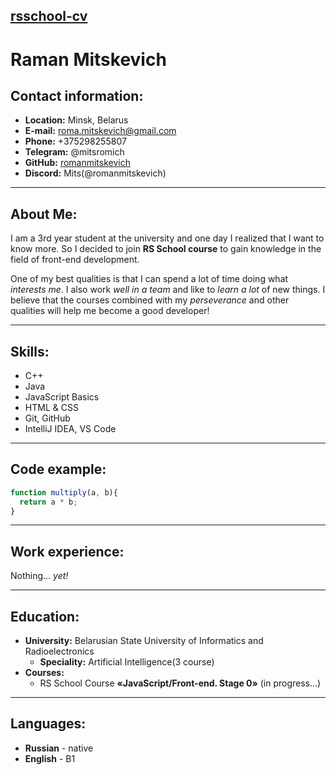 ## [rsschool-cv](https://romanmitskevich.github.io/rsschool-cv/)
# **Raman Mitskevich**
## **Contact information:**
* **Location:** Minsk, Belarus
* **E-mail:** roma.mitskevich@gmail.com
* **Phone:** +375298255807
* **Telegram:** @mitsromich
* **GitHub:** [romanmitskevich](https://github.com/romanmitskevich)
* **Discord:** Mits(@romanmitskevich)

---

## **About Me:**
I am a 3rd year student at the university and one day I realized that I want to know more. So I decided to join **RS School course** to gain knowledge in the field of front-end development. 

One of my best qualities is that I can spend a lot of time doing what *interests me*. I also work *well in a team* and like to *learn a lot* of new things. I believe that the courses combined with my *perseverance* and other qualities will help me become a good developer!

---

## **Skills:**
* C++
* Java
* JavaScript Basics
* HTML & CSS
* Git, GitHub
* IntelliJ IDEA, VS Code

---

## **Code example:**
```javascript
function multiply(a, b){
  return a * b;
}
```

---

## **Work experience:**
Nothing... *yet!*

---

## **Education:**
* **University:** Belarusian State University of Informatics and Radioelectronics
   * **Speciality:** Artificial Intelligence(3 course)
* **Courses:** 
   * RS School Course **«JavaScript/Front-end. Stage 0»** (in progress...)

---

## **Languages:**
* **Russian** - native
* **English** - B1